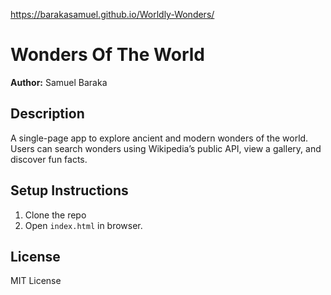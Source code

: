https://barakasamuel.github.io/Worldly-Wonders/

# Wonders Of The World 
**Author:** Samuel Baraka  

## Description
A single-page app to explore ancient and modern wonders of the world. Users can search wonders using Wikipedia’s public API, view a gallery, and discover fun facts.

## Setup Instructions
1. Clone the repo
2. Open `index.html` in browser.


## License
MIT License
